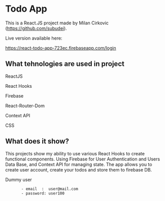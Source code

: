 # Todo App

This is a React.JS project made by Milan Cirkovic (https://github.com/subudei).



  Live version available here:

  https://react-todo-app-723ec.firebaseapp.com/login


## What tehnologies are used in project
 
 ReactJS
 
 React Hooks
 
 Firebase
 
 React-Router-Dom
 
 Context API
 
 CSS


## What does it show?

This projects show my ability to use various React Hooks to
create functional components. Using Firebase for User Authentication and Users Data Base,
 and Context API for managing state. The app allows you to create user account, create your todos 
 and store them to firebase DB.
 
 Dummy user 
 
           - email  :  user@mail.com
           - password: user100

